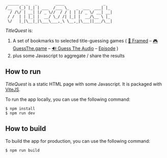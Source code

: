 ```
 _____ _ _   _        ____                 _   
/__   (_) |_| | ___  /___ \_   _  ___  ___| |_ 
  / /\/ | __| |/ _ \//  / / | | |/ _ \/ __| __|
 / /  | | |_| |  __/ \_/ /| |_| |  __/\__ \ |_ 
 \/   |_|\__|_|\___\___,_\ \__,_|\___||___/\__|

```

_TitleQuest_ is:

1. A set of bookmarks to selected title-guessing games (
[🎥 Framed](https://framed.wtf/)
– [🎮 GuessThe.game](https://guessthe.game/)
– [🔊 Guess The Audio](https://guesstheaudio.com/)
– [Episode](https://episode.wtf/)
)
2. plus some Javascript to aggregate / share the results

## How to run 

_TitleQuest_ is a static HTML page with some Javascript. It is packaged with [ViteJS](https://vitejs.dev/).

To run the app locally, you can use the following command:

```
$ npm install
$ npm run dev
```

## How to build

To build the app for production, you can use the following command:

```
$ npm run build
```
